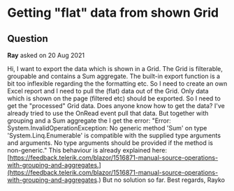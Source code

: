 # Getting "flat" data from shown Grid

## Question

**Ray** asked on 20 Aug 2021

Hi, I want to export the data which is shown in a Grid. The Grid is filterable, groupable and contains a Sum aggregate. The built-in export function is a bit too inflexible regarding the the formatting etc. So I need to create an own Excel report and I need to pull the (flat) data out of the Grid. Only data which is shown on the page (filtered etc) should be exported. So I need to get the "processed" Grid data. Does anyone know how to get the data? I've already tried to use the OnRead event pull that data. But together with grouping and a Sum aggregate the I get the error: "Error: System.InvalidOperationException: No generic method 'Sum' on type 'System.Linq.Enumerable' is compatible with the supplied type arguments and arguments. No type arguments should be provided if the method is non-generic." This behaviour is already explained here: [https://feedback.telerik.com/blazor/1516871-manual-source-operations-with-grouping-and-aggregates.](https://feedback.telerik.com/blazor/1516871-manual-source-operations-with-grouping-and-aggregates.) But no solution so far. Best regards, Rayko
